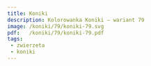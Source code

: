 ```yaml
---
title: Koniki
description: Kolorowanka Koniki – wariant 79
image: /koniki/79/koniki-79.svg
pdf:   /koniki/79/koniki-79.pdf
tags:
 - zwierzeta
 - koniki
---
```

